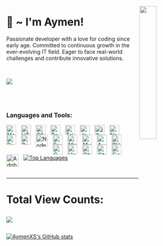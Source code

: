 <p>
  <img src="https://github.com/AymenXS/AymenXS/assets/93975456/8109f4c1-4f40-43ae-ab71-020557905b93" align="right" width="30%"/>
</p>



###

# 👻 ~ I'm Aymen! 
Passionate developer with a love for coding since early age. Committed to continuous growth in the ever-evolving IT field. Eager to face real-world challenges and contribute innovative solutions.

<br/>

<a href="http://www.github.com/AymenXS"><img src="https://github-readme-streak-stats.herokuapp.com/?user=AymenXS&stroke=ffffff&background=1c1917&ring=0891b2&fire=0891b2&currStreakNum=ffffff&currStreakLabel=0891b2&sideNums=ffffff&sideLabels=ffffff&dates=ffffff&hide_border=true" /></a>


<br/>
<br/>

### Languages and Tools:

<img align="left" alt="Markdown" width="26px" src="https://cdn.jsdelivr.net/gh/devicons/devicon/icons/markdown/markdown-original.svg" style="padding-right:10px;" />
<img align="left" alt="HTML5" width="26px" src="https://cdn.jsdelivr.net/gh/devicons/devicon/icons/html5/html5-original.svg" style="padding-right:10px;" />
<img align="left" alt="CSS3" width="26px" src="https://cdn.jsdelivr.net/gh/devicons/devicon/icons/css3/css3-original.svg" style="padding-right:10px;" />
<img align="left" alt="Bootstrap" width="26px" src="https://cdn.jsdelivr.net/gh/devicons/devicon/icons/bootstrap/bootstrap-original-wordmark.svg" style="padding-right:10px;" />
<img align="left" alt="TailwindCSS" width="26px" src="https://cdn.jsdelivr.net/gh/devicons/devicon/icons/tailwindcss/tailwindcss-plain.svg" style="padding-right:10px;" />

<img align="left" alt="JavaScript" width="26px" src="https://cdn.jsdelivr.net/gh/devicons/devicon/icons/javascript/javascript-original.svg" style="padding-right:10px;" />
<img align="left" alt="jQuery" width="26px" src="https://cdn.jsdelivr.net/gh/devicons/devicon/icons/jquery/jquery-plain-wordmark.svg" style="padding-right:10px;" />
<img align="left" alt="NextJS" width="26px" src="https://cdn.jsdelivr.net/gh/devicons/devicon/icons/nextjs/nextjs-original.svg" style="padding-right:10px;" />
<img align="left" alt="ReactJS" width="26px" src="https://cdn.jsdelivr.net/gh/devicons/devicon/icons/react/react-original-wordmark.svg" style="padding-right:10px;" />
<img align="left" alt="Redux" width="26px" src="https://cdn.jsdelivr.net/gh/devicons/devicon/icons/redux/redux-original.svg" style="padding-right:10px;" />
<img align="left" alt="NodeJS" width="32px" src="https://cdn.jsdelivr.net/gh/devicons/devicon/icons/nodejs/nodejs-original.svg" style="padding-right:10px;" />
<img align="left" alt="Express" width="26px" src="https://cdn.jsdelivr.net/gh/devicons/devicon/icons/express/express-original.svg" style="padding-right:10px;" />

<img align="left" alt="MongoDB" width="26px" src="https://cdn.jsdelivr.net/gh/devicons/devicon/icons/mongodb/mongodb-original-wordmark.svg" style="padding-right:10px;" />
<img align="left" alt="MySQL" width="26px" src="https://cdn.jsdelivr.net/gh/devicons/devicon/icons/mysql/mysql-original.svg" style="padding-right:10px;" />
<img align="left" alt="AWS" width="26px" src="https://cdn.jsdelivr.net/gh/devicons/devicon/icons/amazonwebservices/amazonwebservices-original.svg" style="padding-right:10px;" />
                    
<img align="left" alt="PHP" width="26px" src="https://cdn.jsdelivr.net/gh/devicons/devicon/icons/php/php-original.svg" style="padding-right:10px;" />
<img align="left" alt="C" width="26px" src="https://cdn.jsdelivr.net/gh/devicons/devicon/icons/c/c-original.svg" style="padding-right:10px;" />

<img align="left" alt="Visual Studio Code" width="26px" src="https://cdn.jsdelivr.net/gh/devicons/devicon/icons/vscode/vscode-original.svg" style="padding-right:10px;" />
<img align="left" alt="Git" width="26px" src="https://cdn.jsdelivr.net/gh/devicons/devicon/icons/git/git-original.svg" style="padding-right:10px;" />
<img align="left" alt="GitHub" width="26px" src="https://user-images.githubusercontent.com/3369400/139448065-39a229ba-4b06-434b-bc67-616e2ed80c8f.png" style="padding-right:10px;" />
<img align="left" alt="Figma" width="26px" src="https://cdn.jsdelivr.net/gh/devicons/devicon/icons/figma/figma-original.svg" style="padding-right:10px;" />
<img align="left" alt="Adobe XD" width="32px" src="https://cdn.jsdelivr.net/gh/devicons/devicon/icons/xd/xd-line.svg" style="padding-right:10px;" />

         
          

<br />
<br />

<a href="https://github.com/AymenXS" align="left"><img src="https://github-readme-stats.vercel.app/api/top-langs/?username=AymenXS&langs_count=10&title_color=0891b2&text_color=ffffff&icon_color=0891b2&bg_color=1c1917&hide_border=true&locale=en&custom_title=Top%20%Languages" alt="Top Languages" /></a>

<br />

---

# Total View Counts: <p align="left"> <img src="https://profile-counter.glitch.me/AymenXS/count.svg?"  /> </p>

<a href="http://www.github.com/AymenXS"><img src="https://github-readme-stats.vercel.app/api?username=AymenXS&show_icons=true&hide=&count_private=true&title_color=0891b2&text_color=ffffff&icon_color=0891b2&bg_color=1c1917&hide_border=true&show_icons=true" alt="AymenXS's GitHub stats" /></a>




